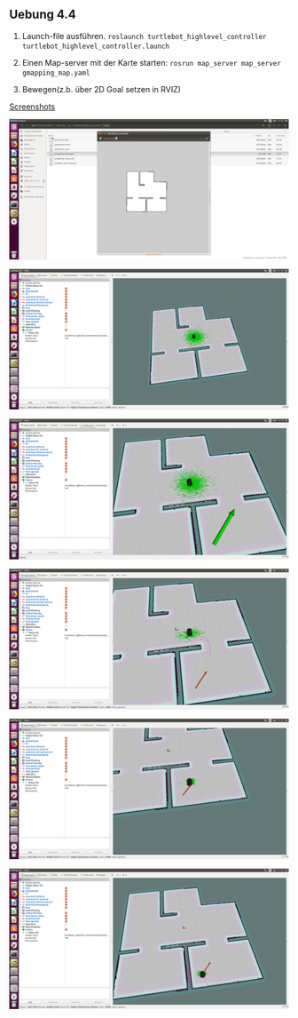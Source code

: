 ## Uebung 4.4

1. Launch-file ausführen.
`roslaunch turtlebot_highlevel_controller turtlebot_highlevel_controller.launch`

2. Einen Map-server mit der Karte starten:
`rosrun map_server map_server gmapping_map.yaml`

3. Bewegen(z.b. über 2D Goal setzen in RVIZ)

[Screenshots](https://github.com/nebendachs/mobile-roboter/tree/task4/turtlebot_highlevel_controller/imgs)

![Image0](https://github.com/nebendachs/mobile-roboter/blob/task4/turtlebot_highlevel_controller/imgs/Bildschirmfoto%20vom%202019-06-13%2011-32-06.png "Image 0")

![Image1](https://github.com/nebendachs/mobile-roboter/blob/task4/turtlebot_highlevel_controller/imgs/Bildschirmfoto%20vom%202019-06-13%2011-34-30.png "Image 1")

![Image2](https://github.com/nebendachs/mobile-roboter/blob/task4/turtlebot_highlevel_controller/imgs/Bildschirmfoto%20vom%202019-06-13%2011-34-39.png "Image 2")

![Image3](https://github.com/nebendachs/mobile-roboter/blob/task4/turtlebot_highlevel_controller/imgs/Bildschirmfoto%20vom%202019-06-13%2011-34-45.png "Image 3")

![Image4](https://github.com/nebendachs/mobile-roboter/blob/task4/turtlebot_highlevel_controller/imgs/Bildschirmfoto%20vom%202019-06-13%2011-34-52.png "Image 4")

![Image5](https://github.com/nebendachs/mobile-roboter/blob/task4/turtlebot_highlevel_controller/imgs/Bildschirmfoto%20vom%202019-06-13%2011-35-00.png "Image 5")
